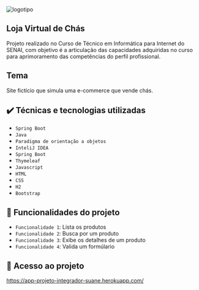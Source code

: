 ![logotipo](https://user-images.githubusercontent.com/60412898/162620878-6eedc6f0-f4a3-4597-8254-47d295b14485.svg)
## Loja Virtual de Chás
Projeto realizado no Curso de Técnico em Informática para Internet do SENAI, com objetivo é a articulação das capacidades adquiridas no curso para aprimoramento das competências do perfil profissional.

## Tema
Site fictício que simula uma e-commerce que vende chás.

## ✔️ Técnicas e tecnologias utilizadas

- ``Spring Boot ``
- ``Java ``
- ``Paradigma de orientação a objetos``
- ``InteliJ IDEA``
- ``Spring Boot``
- ``Thymeleaf``
- ``Javascript``
- ``HTML``
- ``CSS``
- ``H2``
- ``Bootstrap``


## :hammer: Funcionalidades do projeto

- `Funcionalidade 1`: Lista os produtos
- `Funcionalidade 2`: Busca por um produto
- `Funcionalidade 3`: Exibe os detalhes de um produto 
- `Funcionalidade 4`: Valida um formúlario

## 📁 Acesso ao projeto
https://app-projeto-integrador-suane.herokuapp.com/
